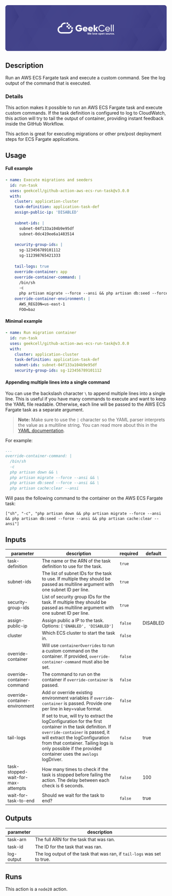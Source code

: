 [![Geek Cell GmbH](https://raw.githubusercontent.com/geekcell/.github/main/geekcell-github-banner.png)](https://www.geekcell.io/)

<!-- action-docs-description -->
## Description

Run an AWS ECS Fargate task and execute a custom command. See the log output of the command that is executed.
<!-- action-docs-description -->

### Details
This action makes it possible to run an AWS ECS Fargate task and execute custom commands. If the task definition
is configured to log to CloudWatch, this action will try to tail the output of container, providing instant feedback inside
the GitHub Workflow.

This action is great for executing migrations or other pre/post deployment steps for ECS Fargate applications.

## Usage

#### Full example
``` yaml
- name: Execute migrations and seeders
  id: run-task
  uses: geekcell/github-action-aws-ecs-run-task@v3.0.0
  with:
    cluster: application-cluster
    task-definition: application-task-def
    assign-public-ip: 'DISABLED'

    subnet-ids: |
      subnet-04f133a104b9e95df
      subnet-0dc419ee6a1483514

    security-group-ids: |
      sg-123456789101112
      sg-112398765421333

    tail-logs: true
    override-container: app
    override-container-command: |
      /bin/sh
      -c
      php artisan migrate --force --ansi && php artisan db:seed --force --ansi
    override-container-environment: |
      AWS_REGION=us-east-1
      FOO=baz
```

#### Minimal example
``` yaml
- name: Run migration container
  id: run-task
  uses: geekcell/github-action-aws-ecs-run-task@v3.0.0
  with:
    cluster: application-cluster
    task-definition: application-task-def
    subnet-ids: subnet-04f133a104b9e95df
    security-group-ids: sg-123456789101112
```

#### Appending multiple lines into a single command

You can use the backslash character `\` to append multiple lines into a single line. This is useful if you have many
commands to execute and want to keep the YAML file readable. Otherwise, each line will be passed to the AWS ECS Fargate
task as a separate argument.

> **Note:** Make sure to use the `|` character so the YAML parser interprets the value as a multiline string.
> You can read more about this in the [YAML documentation](https://yaml.org/spec/1.2/spec.html#id2794534).

For example:

``` yaml
...
override-container-command: |
  /bin/sh
  -c
  php artisan down && \
  php artisan migrate --force --ansi && \
  php artisan db:seed --force --ansi && \
  php artisan cache:clear --ansi
```

Will pass the following command to the container on the AWS ECS Fargate task:
```
["sh", "-c", "php artisan down && php artisan migrate --force --ansi && php artisan db:seed --force --ansi && php artisan cache:clear --ansi"]
```

<!-- action-docs-inputs -->
## Inputs

| parameter | description | required | default |
| --- | --- | --- | --- |
| task-definition | The name or the ARN of the task definition to use for the task. | `true` |  |
| subnet-ids | The list of subnet IDs for the task to use. If multiple they should be passed as multiline argument with one subnet ID per line. | `true` |  |
| security-group-ids | List of security group IDs for the task. If multiple they should be passed as multiline argument with one subnet ID per line. | `true` |  |
| assign-public-ip | Assign public a IP to the task. Options: `['ENABLED', 'DISABLED']` | `false` | DISABLED |
| cluster | Which ECS cluster to start the task in. | `false` |  |
| override-container | Will use `containerOverrides` to run a custom command on the container. If provided, `override-container-command` must also be set. | `false` |  |
| override-container-command | The command to run on the container if `override-container` is passed. | `false` |  |
| override-container-environment | Add or override existing environment variables if `override-container` is passed. Provide one per line in key=value format. | `false` |  |
| tail-logs | If set to true, will try to extract the logConfiguration for the first container in the task definition. If `override-container` is passed, it will extract the logConfiguration from that container. Tailing logs is only possible if the provided container uses the `awslogs` logDriver. | `false` | true |
| task-stopped-wait-for-max-attempts | How many times to check if the task is stopped before failing the action. The delay between each check is 6 seconds. | `false` | 100 |
| wait-for-task-to-end | Should we wait for the task to end? | `false` | true |

<!-- action-docs-inputs -->

<!-- action-docs-outputs -->
## Outputs

| parameter | description |
| --- | --- |
| task-arn | The full ARN for the task that was ran. |
| task-id | The ID for the task that was ran. |
| log-output | The log output of the task that was ran, if `tail-logs` was set to true. |
<!-- action-docs-outputs -->

<!-- action-docs-runs -->
## Runs

This action is a `node20` action.
<!-- action-docs-runs -->
